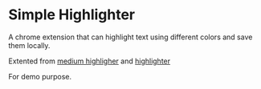# Simple Highlighter

A chrome extension that can highlight text using different colors and save them locally.

Extented from [medium highligher](https://github.com/MariusBongarts/medium-highlighter) and [highlighter](https://github.com/jeromepl/highlighter)

For demo purpose.

